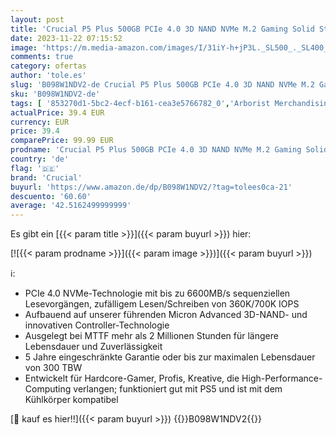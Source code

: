 ```yaml
---
layout: post
title: 'Crucial P5 Plus 500GB PCIe 4.0 3D NAND NVMe M.2 Gaming Solid State Laufwerk  bis zu 6600MB/s - CT500P5PSSD8'
date: 2023-11-22 07:15:52
image: 'https://m.media-amazon.com/images/I/31iY-h+jP3L._SL500_._SL400_.jpg'
comments: true
category: ofertas
author: 'tole.es'
slug: 'B098W1NDV2-de Crucial P5 Plus 500GB PCIe 4.0 3D NAND NVMe M.2 Gaming...'
sku: 'B098W1NDV2-de'
tags: [ '853270d1-5bc2-4ecf-b161-cea3e5766782_0','Arborist Merchandising Root','Computer & Zubehör','Computer & Zubehör: Produkte mit Umwelt-Label','Crucial Store','Custom Stores','Datenspeicher','Interne SSD','Interne Solid State Drives','Interne Speichermedien','Interner Speicher','Komponenten','PC gaming components','PC-Gaming','SSD gaming','Self Service','Special Features Stores','a4cbee59-f823-40fe-831a-7de64f655f6f_0','a4cbee59-f823-40fe-831a-7de64f655f6f_1301','a4cbee59-f823-40fe-831a-7de64f655f6f_4701','a4cbee59-f823-40fe-831a-7de64f655f6f_9701','a4cbee59-f823-40fe-831a-7de64f655f6f_9801','crucial','🇩🇪', ]
actualPrice: 39.4 EUR
currency: EUR
price: 39.4
comparePrice: 99.99 EUR
prodname: 'Crucial P5 Plus 500GB PCIe 4.0 3D NAND NVMe M.2 Gaming Solid State Laufwerk  bis zu 6600MB/s - CT500P5PSSD8'
country: 'de'
flag: '🇩🇪'
brand: 'Crucial'
buyurl: 'https://www.amazon.de/dp/B098W1NDV2/?tag=tolees0ca-21'
descuento: '60.60'
average: '42.5162499999999'
---
```


Es gibt ein [{{< param title >}}]({{< param buyurl >}}) hier:

[![{{< param prodname >}}]({{< param image >}})]({{< param buyurl >}})

ℹ️:

- PCIe 4.0 NVMe-Technologie mit bis zu 6600MB/s sequenziellen Lesevorgängen, zufälligem Lesen/Schreiben von 360K/700K IOPS
- Aufbauend auf unserer führenden Micron Advanced 3D-NAND- und innovativen Controller-Technologie
- Ausgelegt bei MTTF mehr als 2 Millionen Stunden für längere Lebensdauer und Zuverlässigkeit
- 5 Jahre eingeschränkte Garantie oder bis zur maximalen Lebensdauer von 300 TBW
- Entwickelt für Hardcore-Gamer, Profis, Kreative, die High-Performance-Computing verlangen; funktioniert gut mit PS5 und ist mit dem Kühlkörper kompatibel

[🛒 kauf es hier!!]({{< param buyurl >}})
{{<world>}}B098W1NDV2{{</world>}}

